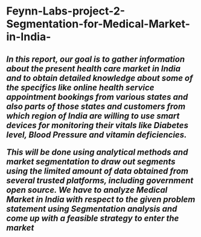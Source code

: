 # Feynn-Labs-project-2-Segmentation-for-Medical-Market-in-India-
<p>
<b>
<h2>
 <i>
  In this report, our goal is to gather information about the present health care market in India and to obtain detailed knowledge about some of the specifics like online health service appointment bookings from various states and also 
parts of those states and customers from which region of India are willing to use smart devices for monitoring their vitals like Diabetes level, Blood Pressure and vitamin deficiencies. <br>
</p>
This will be done using analytical methods and market segmentation to draw out segments using the limited amount of data obtained from several trusted platforms, including government open source. 
We have to analyze Medical Market in India with respect to the given problem statement using Segmentation analysis and come up with a feasible strategy to enter the market
</i>
  </h2>
</b>

